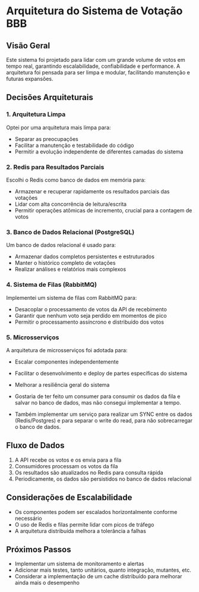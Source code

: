 # Arquitetura do Sistema de Votação BBB

## Visão Geral

Este sistema foi projetado para lidar com um grande volume de votos em tempo real, garantindo escalabilidade, confiabilidade e performance. A arquitetura foi pensada para ser limpa e modular, facilitando manutenção e futuras expansões.

## Decisões Arquiteturais

### 1. Arquitetura Limpa

Optei por uma arquitetura mais limpa para:
- Separar as preocupações 
- Facilitar a manutenção e testabilidade do código
- Permitir a evolução independente de diferentes camadas do sistema

### 2. Redis para Resultados Parciais

Escolhi o Redis como banco de dados em memória para:
- Armazenar e recuperar rapidamente os resultados parciais das votações
- Lidar com alta concorrência de leitura/escrita
- Permitir operações atômicas de incremento, crucial para a contagem de votos

### 3. Banco de Dados Relacional (PostgreSQL)

Um banco de dados relacional é usado para:
- Armazenar dados completos persistentes e estruturados
- Manter o histórico completo de votações
- Realizar análises e relatórios mais complexos

### 4. Sistema de Filas (RabbitMQ)

Implementei um sistema de filas com RabbitMQ para:
- Desacoplar o processamento de votos da API de recebimento
- Garantir que nenhum voto seja perdido em momentos de pico
- Permitir o processamento assíncrono e distribuído dos votos

### 5. Microsserviços

A arquitetura de microsserviços foi adotada para:
- Escalar componentes independentemente
- Facilitar o desenvolvimento e deploy de partes específicas do sistema
- Melhorar a resiliência geral do sistema

- Gostaria de ter feito um consumer para consumir os dados da fila e salvar no banco de dados, mas não consegui implementar a tempo.
- Também implementar um serviço para realizar um SYNC entre os dados (Redis/Postgres) e para separar o write do read, para não sobrecarregar o banco de dados.

## Fluxo de Dados

1. A API recebe os votos e os envia para a fila
2. Consumidores processam os votos da fila
3. Os resultados são atualizados no Redis para consulta rápida
4. Periodicamente, os dados são persistidos no banco de dados relacional

## Considerações de Escalabilidade

- Os componentes podem ser escalados horizontalmente conforme necessário
- O uso de Redis e filas permite lidar com picos de tráfego
- A arquitetura distribuída melhora a tolerância a falhas

## Próximos Passos

- Implementar um sistema de monitoramento e alertas
- Adicionar mais testes, tanto unitários, quanto integração, mutantes, etc.
- Considerar a implementação de um cache distribuído para melhorar ainda mais o desempenho

